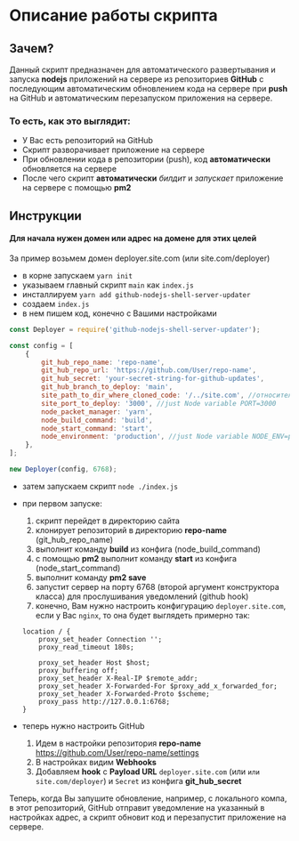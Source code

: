 # Описание работы скрипта

## Зачем?

Данный скрипт предназначен для автоматического развертывания и запуска **nodejs** приложений на сервере из репозиториев **GitHub** с последующим автоматическим обновлением кода на сервере при **push** на GitHub и автоматическим перезапуском приложения на сервере.

### То есть, как это выглядит:

-   У Вас есть репозиторий на GitHub
-   Скрипт разворачивает приложение на сервере
-   При обновлении кода в репозитории (push), код **автоматически** обновляется на сервере
-   После чего скрипт **автоматически** _билдит_ и _запускает_ приложение на сервере с помощью **pm2**

## Инструкции

#### Для начала нужен домен или адрес на домене для этих целей

За пример возьмем домен deployer.site.com (или site.com/deployer)

-   в корне запускаем `yarn init`
-   указываем главный скрипт `main` как `index.js`
-   инсталлируем `yarn add github-nodejs-shell-server-updater`
-   создаем `index.js`
-   в нем пишем код, конечно с Вашими настройками

```javascript
const Deployer = require('github-nodejs-shell-server-updater');

const config = [
    {
        git_hub_repo_name: 'repo-name',
        git_hub_repo_url: 'https://github.com/User/repo-name',
        git_hub_secret: 'your-secret-string-for-github-updates',
        git_hub_branch_to_deploy: 'main',
        site_path_to_dir_where_cloned_code: '/../site.com', //относительно этого файла (директория в которой будет или есть клонированная директория репозитория, слэш в начале обязателен)
        site_port_to_deploy: '3000', //just Node variable PORT=3000
        node_packet_manager: 'yarn',
        node_build_command: 'build',
        node_start_command: 'start',
        node_environment: 'production', //just Node variable NODE_ENV=production
    },
];

new Deployer(config, 6768);
```

-   затем запускаем скрипт `node ./index.js`
-   при первом запуске:

    1. скрипт перейдет в директорию сайта
    2. клонирует репозиторий в директорию **repo-name** (git_hub_repo_name)
    3. выполнит команду **build** из конфига (node_build_command)
    4. с помощью **pm2** выполнит команду **start** из конфига (node_start_command)
    5. выполнит команду **pm2 save**
    6. запустит сервер на порту 6768 (второй аргумент конструктора класса) для прослушивания уведомлений (github hook)
    7. конечно, Вам нужно настроить конфигурацию `deployer.site.com`, если у Вас `nginx`, то она будет выглядеть примерно так:

    ```shell
    location / {
        proxy_set_header Connection '';
        proxy_read_timeout 180s;

        proxy_set_header Host $host;
        proxy_buffering off;
        proxy_set_header X-Real-IP $remote_addr;
        proxy_set_header X-Forwarded-For $proxy_add_x_forwarded_for;
        proxy_set_header X-Forwarded-Proto $scheme;
        proxy_pass http://127.0.0.1:6768;
    }
    ```

-   теперь нужно настроить GitHub
    1. Идем в настройки репозитория **repo-name** https://github.com/User/repo-name/settings
    2. В настройках видим **Webhooks**
    3. Добавляем **hook** с **Payload URL** `deployer.site.com` (или `или site.com/deployer`) и `Secret` из конфига **git_hub_secret**

Теперь, когда Вы запушите обновление, например, с локального компа, в этот репозиторий, GitHub отправит уведомление на указанный в настройках адрес, а скрипт обновит код и перезапустит приложение на сервере.
